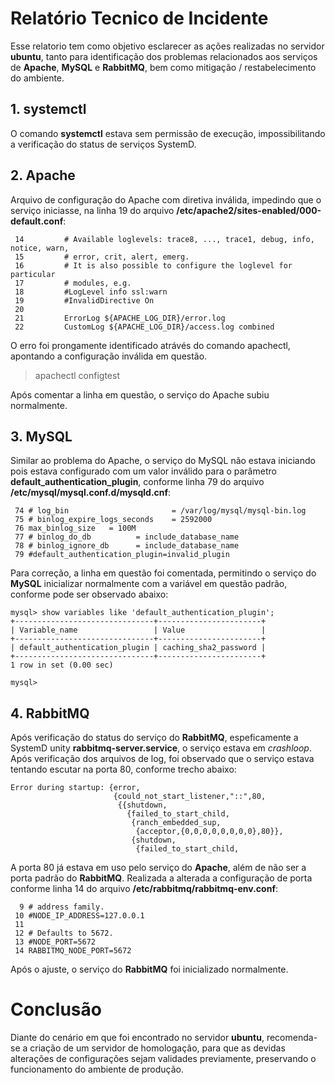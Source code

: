 # Relatório Tecnico de Incidente

Esse relatorio tem como objetivo esclarecer as ações realizadas no servidor **ubuntu**, tanto para identificação dos problemas relacionados aos serviços de **Apache**, **MySQL** e **RabbitMQ**, bem como mitigação / restabelecimento do ambiente.

## 1. systemctl

O comando **systemctl** estava sem permissão de execução, impossibilitando a verificação do status de serviços SystemD. 

## 2. Apache

Arquivo de configuração do Apache com diretiva inválida, impedindo que o serviço iniciasse, na linha 19 do arquivo **/etc/apache2/sites-enabled/000-default.conf**:

     14         # Available loglevels: trace8, ..., trace1, debug, info, notice, warn,
     15         # error, crit, alert, emerg.
     16         # It is also possible to configure the loglevel for particular
     17         # modules, e.g.
     18         #LogLevel info ssl:warn
     19         #InvalidDirective On
     20
     21         ErrorLog ${APACHE_LOG_DIR}/error.log
     22         CustomLog ${APACHE_LOG_DIR}/access.log combined

O erro foi prongamente identificado atrávés do comando apachectl, apontando a configuração inválida em questão.

> apachectl configtest

Após comentar a linha em questão, o serviço do Apache subiu normalmente.

## 3. MySQL

Similar ao problema do Apache, o serviço do MySQL não estava iniciando pois estava configurado com um valor inválido para o parâmetro **default_authentication_plugin**, conforme linha 79 do arquivo **/etc/mysql/mysql.conf.d/mysqld.cnf**:

     74 # log_bin                       = /var/log/mysql/mysql-bin.log
     75 # binlog_expire_logs_seconds    = 2592000
     76 max_binlog_size   = 100M
     77 # binlog_do_db          = include_database_name
     78 # binlog_ignore_db      = include_database_name
     79 #default_authentication_plugin=invalid_plugin

Para correção, a linha em questão foi comentada, permitindo o serviço do **MySQL** inicializar normalmente com a variável em questão padrão, conforme pode ser observado abaixo:

    mysql> show variables like 'default_authentication_plugin';
    +-------------------------------+-----------------------+
    | Variable_name                 | Value                 |
    +-------------------------------+-----------------------+
    | default_authentication_plugin | caching_sha2_password |
    +-------------------------------+-----------------------+
    1 row in set (0.00 sec)
    
    mysql>


## 4. RabbitMQ

Após verificação do status do serviço do **RabbitMQ**, espeficamente a SystemD unity **rabbitmq-server.service**, o serviço estava em *crashloop*. Após verificação dos arquivos de log, foi observado que o serviço estava tentando escutar na porta 80, conforme trecho abaixo:

    Error during startup: {error,
                           {could_not_start_listener,"::",80,
                            {{shutdown,
                              {failed_to_start_child,
                               {ranch_embedded_sup,
                                {acceptor,{0,0,0,0,0,0,0,0},80}},
                               {shutdown,
                                {failed_to_start_child,

A porta 80 já estava em uso pelo serviço do **Apache**, além de não ser a porta padrão do **RabbitMQ**.
Realizada a alterada a configuração de porta conforme linha 14 do arquivo **/etc/rabbitmq/rabbitmq-env.conf**:

      9 # address family.
     10 #NODE_IP_ADDRESS=127.0.0.1
     11
     12 # Defaults to 5672.
     13 #NODE_PORT=5672
     14 RABBITMQ_NODE_PORT=5672

Após o ajuste, o serviço do **RabbitMQ** foi inicializado normalmente.

# Conclusão
Diante do cenário em que foi encontrado no servidor **ubuntu**, recomenda-se a criação de um servidor de homologação, para que as devidas alterações de configurações sejam validades previamente, preservando o funcionamento do ambiente de produção.
